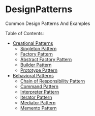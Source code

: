 # DesignPatterns
Common Design Patterns And Examples

Table of Contents:
  -  [Creational Patterns](https://github.com/Devandra21/DesignPatterns/tree/main/CreationalPatterns)
      - [Singleton Pattern](https://github.com/Devandra21/DesignPatterns/blob/main/CreationalPatterns/SingletonPattern.cpp)
      - [Factory Pattern](https://github.com/Devandra21/DesignPatterns/blob/main/CreationalPatterns/FactoryPattern.cpp)
      - [Abstract Factory Pattern](https://github.com/Devandra21/DesignPatterns/blob/main/CreationalPatterns/AbstractFactoryPattern.cpp)
      - [Builder Pattern](https://github.com/Devandra21/DesignPatterns/blob/main/CreationalPatterns/BuilderPattern.cpp)
      - [Prototype Pattern](https://github.com/Devandra21/DesignPatterns/blob/main/CreationalPatterns/PrototypePattern.cpp)
  -  [Behavioral Patterns](https://github.com/Devandra21/DesignPatterns/tree/main/BehavioralPatterns)
      - [Chain of Responsibility Pattern](https://github.com/Devandra21/DesignPatterns/blob/main/BehavioralPatterns/ChainOfResponsibilityPattern.cpp)
      - [Command Pattern](https://github.com/Devandra21/DesignPatterns/blob/main/BehavioralPatterns/CommandPattern.cpp)
      - [Interpreter Pattern](https://github.com/Devandra21/DesignPatterns/blob/main/BehavioralPatterns/InterpreterPattern.cpp)
      - [Iterator Pattern](https://github.com/Devandra21/DesignPatterns/blob/main/BehavioralPatterns/IteratorPattern.cpp)
      - [Mediator Pattern](https://github.com/Devandra21/DesignPatterns/blob/main/BehavioralPatterns/MediatorPattern.cpp)
      - [Memento Pattern](https://github.com/Devandra21/DesignPatterns/blob/main/BehavioralPatterns/MementoPattern.cpp)
